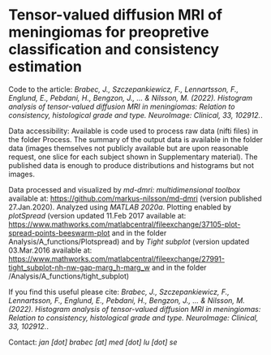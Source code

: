 # Tensor-valued diffusion MRI of meningiomas for preopretive classification and consistency estimation
Code to the article:
*Brabec, J., Szczepankiewicz, F., Lennartsson, F., Englund, E., Pebdani, H., Bengzon, J., ... & Nilsson, M. (2022). Histogram analysis of tensor-valued diffusion MRI in meningiomas: Relation to consistency, histological grade and type. NeuroImage: Clinical, 33, 102912.*.

Data accessibility: Available is code used to process raw data (nifti files) in the folder Process. The summary of the output data is available in the folder data (images themselves not publicly available but are upon reasonable request, one slice for each subject shown in Supplementary material). The published data is enough to produce distributions and histograms but not images.

Data processed and visualized by *md-dmri: multidimensional toolbox* available at: https://github.com/markus-nilsson/md-dmri (version published 27.Jan.2020). Analyzed using *MATLAB 2020a*.
Plotting enabled by *plotSpread* (version updated 11.Feb 2017 available at: https://www.mathworks.com/matlabcentral/fileexchange/37105-plot-spread-points-beeswarm-plot and in the folder Analysis/A_functions/Plotspread) and by *Tight subplot* (version updated 03.Mar.2016 available at: https://www.mathworks.com/matlabcentral/fileexchange/27991-tight_subplot-nh-nw-gap-marg_h-marg_w and in the folder /Analysis/A_functions/tight_subplot)

If you find this useful please cite:
*Brabec, J., Szczepankiewicz, F., Lennartsson, F., Englund, E., Pebdani, H., Bengzon, J., ... & Nilsson, M. (2022). Histogram analysis of tensor-valued diffusion MRI in meningiomas: Relation to consistency, histological grade and type. NeuroImage: Clinical, 33, 102912.*.

Contact: *jan [dot] brabec [at] med [dot] lu [dot] se*

